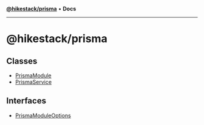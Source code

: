 [**@hikestack/prisma**](/official/reference/prisma/index.md) • **Docs**

***

# @hikestack/prisma

## Classes

- [PrismaModule](/official/reference/prisma/classes/PrismaModule.md)
- [PrismaService](/official/reference/prisma/classes/PrismaService.md)

## Interfaces

- [PrismaModuleOptions](/official/reference/prisma/interfaces/PrismaModuleOptions.md)
